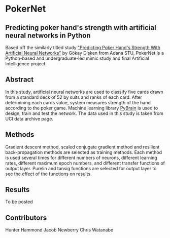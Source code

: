 # PokerNet

## Predicting poker hand's strength with artificial neural networks in Python

Based off the similarly titled study ["Predicting Poker Hand's Strength With Artificial Neural Networks"](bit.ly/1RecknH) by Gökay Dişken from Adana STU, PokerNet is a Python-based and undergraduate-led mimic study and final Artificial Intelligence project.

## Abstract

In this study, artificial neural networks are used to classify five cards drawn from a standard deck of 52 by suits and ranks of each card. After determining each cards value, system measures strength of the hand according to the poker game. Machine learning library [PyBrain](https://github.com/pybrain/pybrain) is used to design, train and test the network. The data used in this study is taken from UCI data archive page.

## Methods

Gradient descent method, scaled conjugate gradient method and resilient back-propagation methods are selected as training methods. Each method is used several times for different numbers of neurons, different learning rates, different maximum epoch numbers, and different transfer functions of output layer. Purelin and tansig functions are selected for output layer to see the effect of the functions on results.

## Results

To be posted

## Contributors

Hunter Hammond
Jacob Newberry
Chris Watanabe
